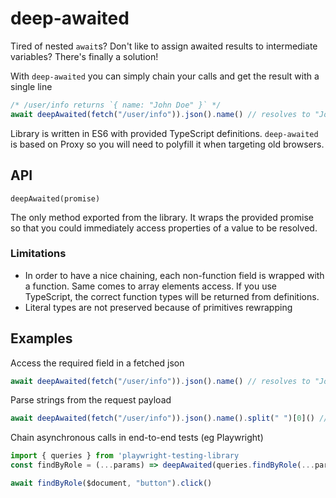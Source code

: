 # deep-awaited

Tired of nested `await`s? Don't like to assign awaited results to intermediate variables? There's finally a solution!

With `deep-awaited` you can simply chain your calls and get the result with a single line

```js
/* /user/info returns `{ name: "John Doe" }` */
await deepAwaited(fetch("/user/info")).json().name() // resolves to "John Doe"
```

Library is written in ES6 with provided TypeScript definitions. `deep-awaited` is based on Proxy so you will need to polyfill it when targeting old browsers.

## API

`deepAwaited(promise)`

The only method exported from the library. It wraps the provided promise so that you could immediately access properties of a value to be resolved.

### Limitations

- In order to have a nice chaining, each non-function field is wrapped with a function. Same comes to array elements access. If you use TypeScript, the correct function types will be returned from definitions.
- Literal types are not preserved because of primitives rewrapping

## Examples

Access the required field in a fetched json

```js
await deepAwaited(fetch("/user/info")).json().name() // resolves to "John Doe"
```

Parse strings from the request payload

```js
await deepAwaited(fetch("/user/info")).json().name().split(" ")[0]() // resolves to "John"
```

Chain asynchronous calls in end-to-end tests (eg Playwright)

```js
import { queries } from 'playwright-testing-library
const findByRole = (...params) => deepAwaited(queries.findByRole(...params))

await findByRole($document, "button").click()
```
